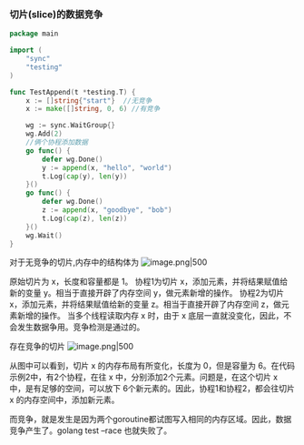 ### 切片(slice)的数据竞争
```go
package main

import (
    "sync"
    "testing"
)

func TestAppend(t *testing.T) {
    x := []string{"start"}  //无竞争
    x := make([]string, 0, 6) //有竞争

    wg := sync.WaitGroup{}
    wg.Add(2)
    //俩个协程添加数据
    go func() {
        defer wg.Done()
        y := append(x, "hello", "world")
        t.Log(cap(y), len(y))
    }()
    go func() {
        defer wg.Done()
        z := append(x, "goodbye", "bob")
        t.Log(cap(z), len(z))
    }()
    wg.Wait()
}
```

对于无竞争的切片,内存中的结构体为
![image.png|500](https://gitee.com/leiye87/typora_picture/raw/master/20240402232130.png)

原始切片为 x，长度和容量都是 1。
协程1为切片 x，添加元素，并将结果赋值给新的变量 y。相当于直接开辟了内存空间 y，做元素新增的操作。
协程2为切片 x，添加元素，并将结果赋值给新的变量 z。相当于直接开辟了内存空间 z，做元素新增的操作。
当多个线程读取内存 x 时，由于 x 底层一直就没变化，因此，不会发生数据争用。竞争检测是通过的。

存在竞争的切片
![image.png|500](https://gitee.com/leiye87/typora_picture/raw/master/20240402232226.png)

从图中可以看到，切片 x 的内存布局有所变化，长度为 0，但是容量为 6。在代码示例2中，有2个协程，在往 x 中，分别添加2个元素。问题是，在这个切片 x 中，是有足够的空间，可以放下 6个新元素的。因此，协程1和协程2，都会往切片 x 的内存空间中，添加新元素。

而竞争，就是发生是因为两个goroutine都试图写入相同的内存区域。因此，数据竞争产生了。golang test –race 也就失败了。